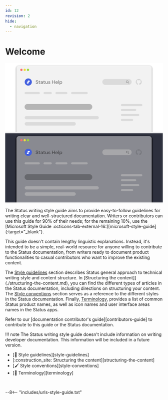 ```yaml
---
id: 12
revision: 2
hide:
  - navigation
---
```


# Welcome

![Status Help illustration](./index/media/12-1-1-light.png#only-light)
![Status Help illustration](./index/media/12-1-1-dark.png#only-dark)

The Status writing style guide aims to provide easy-to-follow guidelines for writing clear and well-structured documentation. Writers or contributors can use this guide for 90% of their needs; for the remaining 10%, use the [Microsoft Style Guide :octicons-tab-external-16:][microsoft-style-guide]{:target="_blank"}.

This guide doesn't contain lengthy linguistic explanations. Instead, it's intended to be a simple, real-world resource for anyone willing to contribute to the Status documentation, from writers ready to document product functionalities to casual contributors who want to improve the existing content.

The [Style guidelines](style-guidelines.md) section describes Status general approach to technical writing style and content structure. In [Structuring the content]](./structuring-the-content.md), you can find the different types of articles in the Status documentation, including directions on structuring your content. The [Style conventions](./style-conventions.md) section serves as a reference to the different styles in the Status documentation. Finally, [Terminology](./terminology.md), provides a list of common Status product names, as well as icon names and user interface areas names in the Status apps.

Refer to our [documentation contributor's guide][contributors-guide] to contribute to this guide or the Status documentation.

!!! note
    The Status writing style guide doesn't include information on writing developer documentation. This information will be included in a future version.

<div class="grid cards" markdown>

-   [:triangular_ruler: Style guidelines][style-guidelines]
-   [:construction_site: Structuring the content][structuring-the-content]
-   [:paintbrush: Style conventions][style-conventions]
-   [:abcd: Terminology][terminology]

<br>

--8<-- "includes/urls-style-guide.txt"
